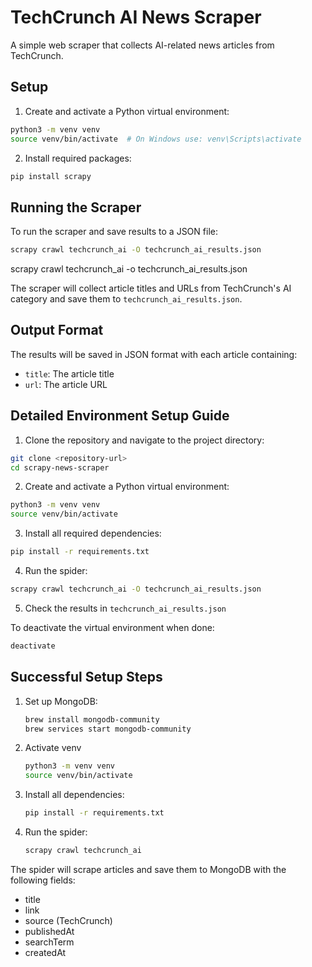# TechCrunch AI News Scraper

A simple web scraper that collects AI-related news articles from TechCrunch.

## Setup

1. Create and activate a Python virtual environment:
```bash
python3 -m venv venv
source venv/bin/activate  # On Windows use: venv\Scripts\activate
```

2. Install required packages:
```bash
pip install scrapy
```

## Running the Scraper

To run the scraper and save results to a JSON file:
```bash
scrapy crawl techcrunch_ai -O techcrunch_ai_results.json
```

scrapy crawl techcrunch_ai -o techcrunch_ai_results.json

The scraper will collect article titles and URLs from TechCrunch's AI category and save them to `techcrunch_ai_results.json`.

## Output Format

The results will be saved in JSON format with each article containing:
- `title`: The article title
- `url`: The article URL

## Detailed Environment Setup Guide

1. Clone the repository and navigate to the project directory:
```bash
git clone <repository-url>
cd scrapy-news-scraper
```

2. Create and activate a Python virtual environment:
```bash
python3 -m venv venv
source venv/bin/activate
```

3. Install all required dependencies:
```bash
pip install -r requirements.txt
```

4. Run the spider:
```bash
scrapy crawl techcrunch_ai -O techcrunch_ai_results.json
```

5. Check the results in `techcrunch_ai_results.json`

To deactivate the virtual environment when done:
```bash
deactivate
```

## Successful Setup Steps

1. Set up MongoDB:
   ```bash
   brew install mongodb-community
   brew services start mongodb-community
   ```
2. Activate venv
   ```bash
   python3 -m venv venv
   source venv/bin/activate
   ```
   
3. Install all dependencies:
   ```bash
   pip install -r requirements.txt
   ```

4. Run the spider:
   ```bash
   scrapy crawl techcrunch_ai
   ```

The spider will scrape articles and save them to MongoDB with the following fields:
- title
- link
- source (TechCrunch)
- publishedAt
- searchTerm
- createdAt